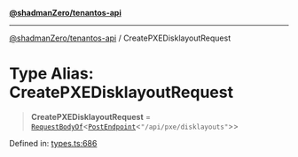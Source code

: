 [**@shadmanZero/tenantos-api**](../README.md)

***

[@shadmanZero/tenantos-api](../globals.md) / CreatePXEDisklayoutRequest

# Type Alias: CreatePXEDisklayoutRequest

> **CreatePXEDisklayoutRequest** = [`RequestBodyOf`](RequestBodyOf.md)\<[`PostEndpoint`](PostEndpoint.md)\<`"/api/pxe/disklayouts"`\>\>

Defined in: [types.ts:686](https://github.com/shadmanZero/tenantos-api/blob/507575e6d82ab5e3b8a10f708778a3645f250cd6/src/types.ts#L686)
